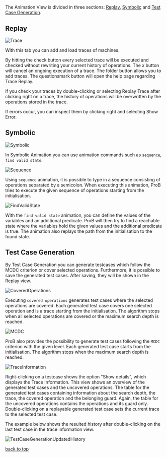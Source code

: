 # <a name="top"></a>
The Animation View is divided in three sections: [Replay](#Trace), [Symbolic](#Symbolic) and [Test Case Generation](#testCases).
## <a id="Trace"> Replay </a>

![Trace](../screenshots/Animation/Replay.png)

With this tab you can add and load traces of machines.

By hitting the check button every selected trace will be executed and checked without rewriting your current history of operations. The x button will cancel an ongoing execution of a trace. The folder button allows you to add traces. The questionsmark button will open the help page regarding Trace Replay.

If you check your traces by double-clicking or selecting Replay Trace after clicking right on a trace, the history of operations will be overwritten by the operations stored in the trace.

If errors occur, you can inspect them by clicking right and selecting Show Error.

## <a id="Symbolic"> Symbolic</a> 

![Symbolic](../screenshots/Animation/Symbolic.png)

In Symbolic Animation you can use animation commands such as `sequence`, `find valid state`. 

![Sequence](../screenshots/Animation/Sequence.png)

Using `sequence` animation, it is possible to type in a sequence consisting of operations separated by a semicolon.
When executing this animation, ProB tries to execute the given sequence of operations starting from the initialisation.

![FindValidState](../screenshots/Animation/FindValidState.png)

With the `find valid state` animation, you can define the values of the variables and an additional predicate. 
ProB will then try to find a reachable state where the variables hold the given values and the additional predicate 
is true. The animation also replays the path from the initialisation to the found state.

## <a id="testCases"> Test Case Generation </a>

By Test Case Generation you can generate testcases which follow the MCDC criterion or cover selected operations. 
Furthermore, it is possible to save the generated test cases. After saving, they will be shown in the Replay view.

![CoveredOperations](../screenshots/Animation/CoveredOperations.png)

Executing `covered operations` generates test cases where the selected operations are covered. Each generated test
case covers one selected operation and is a trace starting from the initialisation. The algorithm stops when all selected 
operations are covered or the maximum search depth is reached.

![MCDC](../screenshots/Animation/MCDC.png)

ProB also provides the possibility to generate test cases following the `MCDC` criterion with the given level.
Each generated test case starts from the initialisation. The algorithm stops when the maximum search depth is reached. 

![TraceInformation](../screenshots/Animation/TraceInformation.png)

Right-clicking on a testcase shows the option "Show details", which displays the Trace Information. This view shows an overview of the generated test cases and the uncovered operations. The table for the
generated test cases containing information about the search depth, the trace, the covered operation and the belonging
guard. Again, the table for the uncovered operations contains the operations and its guard only. Double-clicking on a
replayable generated test case sets the current trace to the selected test case.

The example below shows the resulted history after double-clicking on the last test case in the trace information view.

![TestCaseGenerationUpdatedHistory](../screenshots/Animation/TestCaseGenerationUpdatedHistory.png)

[back to top](#top)
